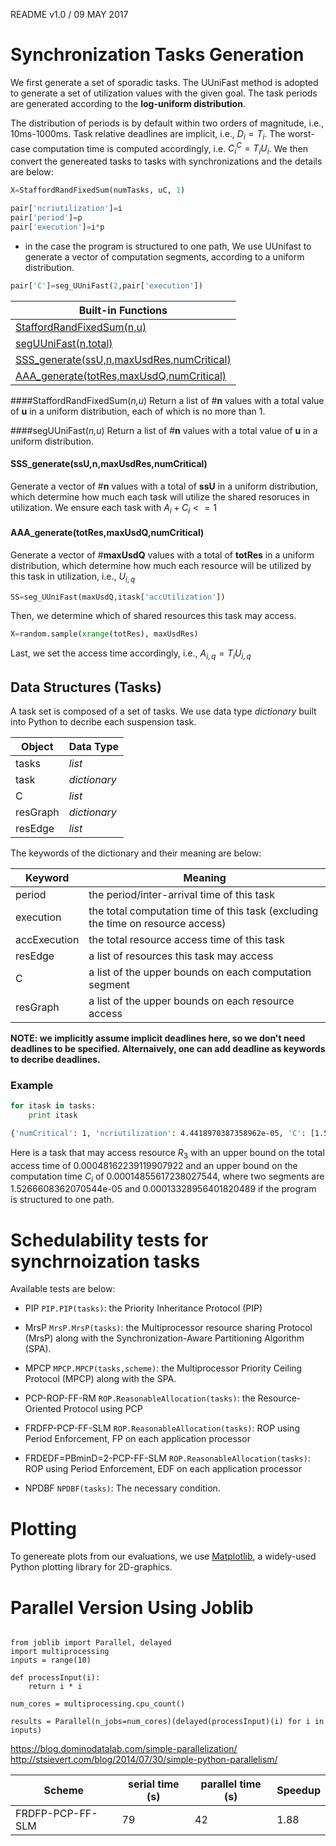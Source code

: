 README v1.0 / 09 MAY 2017

# Synchronization Tasks Generation

We first generate a set of sporadic tasks. 
The UUniFast method is adopted to generate a set of utilization values with the given goal.
The task periods are generated according to the **log-uniform distribution**.




 The distribution of periods is by default within two orders of magnitude, i.e., $10$ms-$1000$ms. Task relative deadlines are implicit, i.e., $D_i=T_i$. The worst-case computation time is computed accordingly, i.e. $C_i^C=T_iU_i$. We then convert the genereated tasks to tasks with synchronizations and the details are below:



```python
X=StaffordRandFixedSum(numTasks, uC, 1)
```
```python
pair['ncriutilization']=i
pair['period']=p
pair['execution']=i*p
```
+ in the case the program is structured to one path,  We use UUnifast to generate a vector of computation segments, according to a uniform distribution.

```python
pair['C']=seg_UUniFast(2,pair['execution'])
```


| Built-in Functions |
| ------------------- |
| [StaffordRandFixedSum(n,u)](#rfs)|
| [segUUniFast(n,total)](#seguuni)|
|[SSS_generate(ssU,n,maxUsdRes,numCritical)](#sssetgen)|
|[AAA_generate(totRes,maxUsdQ,numCritical)](#aaagen)|

####<a id="rfs"></a>StaffordRandFixedSum(_n,u_)
Return a list of #**n** values with a total value of **u** in a uniform distribution, each of which is no more than 1.

####<a id="seguuni"></a>segUUniFast(_n,u_)
Return a list of #**n** values with a total value of **u** in a uniform distribution.



#### <a id="sssetgen"></a>SSS_generate(ssU,n,maxUsdRes,numCritical)
Generate a vector of #**n** values with a total of **ssU** in a uniform distribution, which determine how much each task will utilize the shared resoruces in utilization. We ensure each task with $A_i+C_i<=1$

#### <a id="aaagen"></a>AAA_generate(totRes,maxUsdQ,numCritical)
Generate a vector of #**maxUsdQ** values with a total of **totRes** in a uniform distribution, which determine how much each resource will be utilized by this task in utilization, i.e., $U_{i,q}$ 
```python
SS=seg_UUniFast(maxUsdQ,itask['accUtilization'])
```
Then, we determine which of shared resources this task may access.

```python
X=random.sample(xrange(totRes), maxUsdRes)
```
Last, we set the access time accordingly, i.e., $A_{i,q}=T_iU_{i,q}$
## Data Structures (Tasks)

A task set is composed of a set of tasks. We use data type *dictionary* built into Python to decribe each suspension task.

| Object         | Data Type       	  |
| -------------  | -------------------|
| tasks          | _list_             |
| task           | _dictionary_       |
| C           | _list_             |
| resGraph           | _dictionary_             |
| resEdge        | _list_             |

The keywords of the dictionary and their meaning are below:

| Keyword        | Meaning                                  |
| -------------  | -----------------------------------------------|
| period         | the period/inter-arrival time of this task             |
| execution      | the total computation time of this task (excluding the time on resource access)   |
| accExecution       | the total resource access time of this task   |
| resEdge        | a list of resources this task may access   |
| C           | a list of the upper bounds on each computation segment   									|
| resGraph           | a list of the upper bounds on each resource access   |



**NOTE: we implicitly assume implicit deadlines here, so we don't need deadlines to be specified. Alternaively, one can add deadline as keywords to decribe deadlines.**

### Example 
```python
for itask in tasks:			
	print itask
```
```bash
{'numCritical': 1, 'ncriutilization': 4.4418970387358962e-05, 'C': [1.5266608362070544e-05, 0.00013328956401820489], 'maxUsdRes': 1, 'resEdge': [3], 'accUtilization': 0.00014400728283304499, 'period': 3.3444307935276347, 'utilization': 0.00018842625322040396, 'accExecution': 0.00048162239119907922, 'execution': 0.00014855617238027544, 'resGraph': [{'totacc': 0}, {'totacc': 0}, {'totacc': 0}, {'totacc': 0.00048162239119907922, 'maxacc': 0.00048162239119907922}]}
```
Here is a task that may access resource $R_3$ with an upper bound on the total access time of 0.00048162239119907922 and an upper bound on the computation time $C_i$ of 0.00014855617238027544, where two segments are 1.5266608362070544e-05 and  0.00013328956401820489 if the program is structured to one path.

# Schedulability tests for synchrnoization tasks 

Available tests are below:


* PIP `PIP.PIP(tasks)`: the Priority Inheritance Protocol (PIP)
* MrsP `MrsP.MrsP(tasks)`: the Multiprocessor resource sharing Protocol
(MrsP) along with the Synchronization-Aware Partitioning Algorithm (SPA).

* MPCP `MPCP.MPCP(tasks,scheme)`: the Multiprocessor Priority Ceiling Protocol
(MPCP) along with the SPA.
* PCP-ROP-FF-RM `ROP.ReasonableAllocation(tasks)`: the Resource-Oriented Protocol using PCP

* FRDFP-PCP-FF-SLM `ROP.ReasonableAllocation(tasks)`: ROP using Period Enforcement, FP on each application processor

* FRDEDF=PBminD=2-PCP-FF-SLM `ROP.ReasonableAllocation(tasks)`: ROP using Period Enforcement, EDF on each application processor

* NPDBF `NPDBF(tasks)`: The necessary condition. 




# Plotting

To genereate plots from our evaluations, we use [Matplotlib](http://matplotlib.org/ ""), a widely-used Python plotting library for 2D-graphics.

# Parallel Version Using Joblib 

```

from joblib import Parallel, delayed
import multiprocessing
inputs = range(10)

def processInput(i):
    return i * i

num_cores = multiprocessing.cpu_count()

results = Parallel(n_jobs=num_cores)(delayed(processInput)(i) for i in inputs)
```
https://blog.dominodatalab.com/simple-parallelization/
http://stsievert.com/blog/2014/07/30/simple-python-parallelism/

| Scheme         | serial time (s)       	  | parallel time (s)      	  | Speedup       	  |
| -------------  | -------------------|-------------------|------------------|
| FRDFP-PCP-FF-SLM          | 79             | 42             |1.88             |


